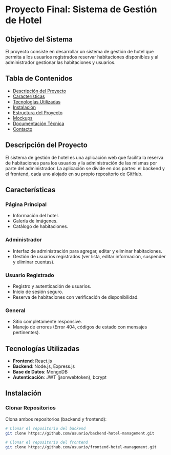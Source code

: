 # Proyecto Final: Sistema de Gestión de Hotel

## Objetivo del Sistema

El proyecto consiste en desarrollar un sistema de gestión de hotel que permita a los usuarios registrados reservar habitaciones disponibles y al administrador gestionar las habitaciones y usuarios.

## Tabla de Contenidos

- [Descripción del Proyecto](#descripción-del-proyecto)
- [Características](#características)
- [Tecnologías Utilizadas](#tecnologías-utilizadas)
- [Instalación](#instalación)
- [Estructura del Proyecto](#estructura-del-proyecto)
- [Mockups](#mockups)
- [Documentación Técnica](#documentación-técnica)
- [Contacto](#contacto)

## Descripción del Proyecto

El sistema de gestión de hotel es una aplicación web que facilita la reserva de habitaciones para los usuarios y la administración de las mismas por parte del administrador. La aplicación se divide en dos partes: el backend y el frontend, cada uno alojado en su propio repositorio de GitHub.

## Características

### Página Principal

- Información del hotel.
- Galería de imágenes.
- Catálogo de habitaciones.

### Administrador

- Interfaz de administración para agregar, editar y eliminar habitaciones.
- Gestión de usuarios registrados (ver lista, editar información, suspender y eliminar cuentas).

### Usuario Registrado

- Registro y autenticación de usuarios.
- Inicio de sesión seguro.
- Reserva de habitaciones con verificación de disponibilidad.

### General

- Sitio completamente responsive.
- Manejo de errores (Error 404, códigos de estado con mensajes pertinentes).

## Tecnologías Utilizadas

- **Frontend**: React.js
- **Backend**: Node.js, Express.js
- **Base de Datos**: MongoDB
- **Autenticación**: JWT (jsonwebtoken), bcrypt

## Instalación

### Clonar Repositorios

Clona ambos repositorios (backend y frontend):

```bash
# Clonar el repositorio del backend
git clone https://github.com/usuario/backend-hotel-management.git

# Clonar el repositorio del frontend
git clone https://github.com/usuario/frontend-hotel-management.git
```
